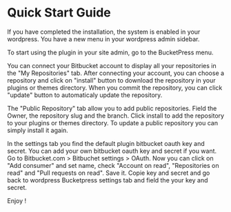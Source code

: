 # Quick Start Guide

If you have completed the installation, the system is enabled in your wordpress. You have a new menu in your wordpress admin sidebar.

To start using the plugin in your site admin, go to the BucketPress menu. 

You can connect your Bitbucket account to display all your repositories in the "My Repositories" tab. After connecting your account, you can choose a repository and click on "install" button to download the repository in your plugins or themes  directory. When you commit the repository, you can click "update" button to automaticaly update the repository. 

The "Public Repository" tab allow you to add public repositories. Field the Owner, the repository slug and the branch. Click install to add the repository to your plugins or themes directory. To update a public repository you can simply install it again.

In the settings tab you find the default plugin bitbucket oauth key and secret. You can add your own bitbucket oauth key and secret if you want. Go to Bitbucket.com > Bitbuchet settings > OAuth. Now you can click on "Add consumer" and set name, check "Account on read", "Repositories on read" and "Pull requests on read". Save it. Copie key and secret and go back to wordpress Bucketpress settings tab and field the your key and secret.

Enjoy !
